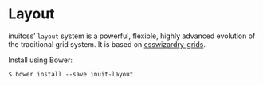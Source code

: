 # Layout

inuitcss’ `layout` system is a powerful, flexible, highly advanced evolution of
the traditional grid system. It is based on
[csswizardry-grids](http://csswizardry.com/csswizardry-grids/).

Install using Bower:

    $ bower install --save inuit-layout
